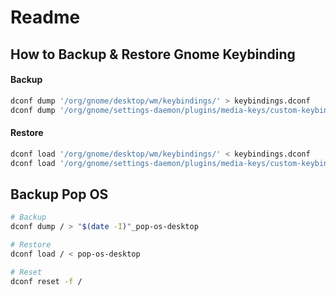 # Readme

## How to Backup & Restore Gnome Keybinding

#### Backup
```bash
dconf dump '/org/gnome/desktop/wm/keybindings/' > keybindings.dconf
dconf dump '/org/gnome/settings-daemon/plugins/media-keys/custom-keybindings/' > custom-keybindings.dconf
```
#### Restore
```bash
dconf load '/org/gnome/desktop/wm/keybindings/' < keybindings.dconf
dconf load '/org/gnome/settings-daemon/plugins/media-keys/custom-keybindings/'
```

## Backup Pop OS
```bash
# Backup
dconf dump / > "$(date -I)"_pop-os-desktop

# Restore
dconf load / < pop-os-desktop

# Reset
dconf reset -f /
```
